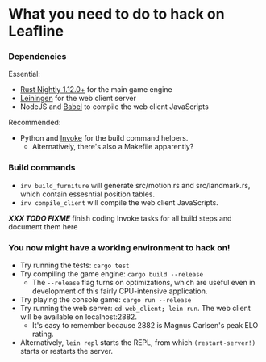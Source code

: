 # What you need to do to hack on Leafline

### Dependencies

Essential:
* [Rust Nightly 1.12.0+](https://github.com/brson/multirust) for the main game engine
* [Leiningen](http://leiningen.org/) for the web client server
* NodeJS and [Babel](https://babeljs.io/) to compile the web client JavaScripts

Recommended:
* Python and [Invoke](http://www.pyinvoke.org/) for the build command helpers.
  * Alternatively, there's also a Makefile apparently?

### Build commands

* `inv build_furniture` will generate src/motion.rs and src/landmark.rs, which contain essesntial position tables.
* `inv compile_client` will compile the web client JavaScripts.

***XXX TODO FIXME*** finish coding Invoke tasks for all build steps and document them here

### You now might have a working environment to hack on!

* Try running the tests: `cargo test`
* Try compiling the game engine: `cargo build --release`
  * The `--release` flag turns on optimizations, which are useful even in development of this fairly CPU-intensive application.
* Try playing the console game: `cargo run --release`
* Try running the web server: `cd web_client; lein run`. The web client will be available on localhost:2882.
  * It's easy to remember because 2882 is Magnus Carlsen's peak ELO rating.
* Alternatively, `lein repl` starts the REPL, from which `(restart-server!)` starts or restarts the server.
